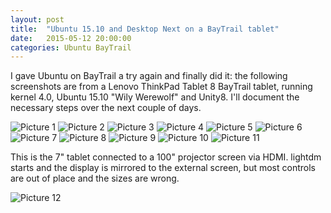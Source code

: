```yaml
---
layout: post
title:  "Ubuntu 15.10 and Desktop Next on a BayTrail tablet"
date:   2015-05-12 20:00:00
categories: Ubuntu BayTrail
---
```



I gave Ubuntu on BayTrail a try again and finally did it: the following screenshots are from a Lenovo ThinkPad Tablet 8 BayTrail tablet, running kernel 4.0, Ubuntu 15.10 "Wily Werewolf" and Unity8. I'll document the necessary steps over the next couple of days.

![Picture 1]({{site.url}}/images/unity-next-baytrail/DSC5628_small.JPG)
![Picture 2]({{site.url}}/images/unity-next-baytrail/DSC5629_small.JPG)
![Picture 3]({{site.url}}/images/unity-next-baytrail/DSC5630_small.JPG)
![Picture 4]({{site.url}}/images/unity-next-baytrail/DSC5631_small.JPG)
![Picture 5]({{site.url}}/images/unity-next-baytrail/DSC5632_small.JPG)
![Picture 6]({{site.url}}/images/unity-next-baytrail/DSC5633_small.JPG)
![Picture 7]({{site.url}}/images/unity-next-baytrail/DSC5634_small.JPG)
![Picture 8]({{site.url}}/images/unity-next-baytrail/DSC5635_small.JPG)
![Picture 9]({{site.url}}/images/unity-next-baytrail/DSC5636_small.JPG)
![Picture 10]({{site.url}}/images/unity-next-baytrail/DSC5637_small.JPG)
![Picture 11]({{site.url}}/images/unity-next-baytrail/DSC5638_small.JPG)

This is the 7" tablet connected to a 100" projector screen via HDMI. lightdm starts and the display is mirrored to the external screen, but most controls are out of place and the sizes are wrong.

![Picture 12]({{site.url}}/images/unity-next-baytrail/DSC5639_small.JPG)